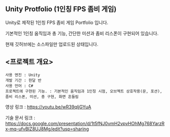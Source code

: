 ## Unity Protfolio (1인칭 FPS 좀비 게임)

Unity로 제작된 1인칭 FPS 좀비 게임 Portfolio 입니다.

기본적인 1인칭 움직임과 총 기능, 간단한 미션과 좀비 리스폰이 구현되어 있습니다.

현재 깃허브에는 소스파일만 업로드된 상태입니다.


<프로젝트 개요>
------
```
사용 엔진 : Unity
개발 기간 : 한달 반
사용 언어 : C#
프로젝트에 구현된 기능. : 기본적인 움직임과 1인칭 시점, 오브젝트 상호작용(문, 포션), 좀비 리스폰, 미션, 총 구현, 화면 흔들림
```
영상 링크 : https://youtu.be/wR39qljGYuA

기술 문서 링크 : https://docs.google.com/presentation/d/1t5fNJ0vmH2vpvHOhMg768YarzRx-mq-ufvBIZ8UJ8Mg/edit?usp=sharing
